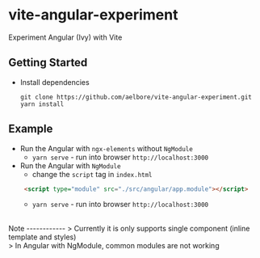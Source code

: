 # vite-angular-experiment
Experiment Angular (Ivy) with Vite

Getting Started
------------
* Install dependencies
  ```
  git clone https://github.com/aelbore/vite-angular-experiment.git
  yarn install
  ```

Example
------------
* Run the Angular with `ngx-elements` without `NgModule`
  - `yarn serve` - run into browser `http://localhost:3000`
* Run the Angular with `NgModule`    
  - change the `script` tag in `index.html`
  ```html
   <script type="module" src="./src/angular/app.module"></script>
  ```
  - `yarn serve` - run into browser `http://localhost:3000`

<br />
Note
------------
> Currently it is only supports single component (inline template and styles)
<br />
>   In Angular with NgModule, common modules are not working